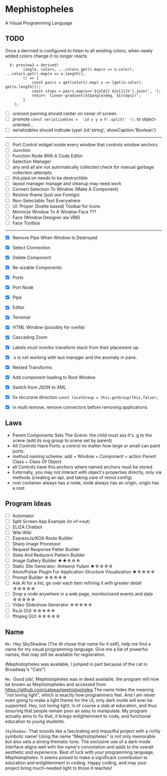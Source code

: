 # Mephistopheles
A Visual Programming Language

## TODO

Once a derrived is configured to listen to all existing colors,
when newly added colors change it no longer reacts

```
  $: preview1 = derived(
        [angle, colors, ...colors.get().map(o => o.color), ...colors.get().map(o => o.length)],
        () => {
            const pairs = get(colors).map( o => [get(o.color), get(o.length)]);
            const stops = pairs.map(o=>`${o[0]} ${o[1]}%`).join(', ');
            return `linear-gradient(${$angle}deg, ${stops})`;
        }
    );

```

- [ ] unzoom panning should center on cener of screen
- [ ] promote ```const serializables =  'id x y w h'.split(' ');``` to object-oriented...
- [ ] serializables should indicate type! {id:'string', showCaption:'Boolean'}

---

- [ ] Port Control widget inside every window that controls window anchors
- [ ] Junction
- [ ] Function Node With A Code Editor
- [ ] Selection Manager
- [ ] any and all are not automatically collected check for manual garbage collection attempts
- [ ] this.pipe.on needs to be destructible
- [ ] layout manager manage and cleanup may need work
- [ ] Convert Selection To Window (Make A Component)
- [ ] Restore iframe (just use Foreign)
- [ ] Non-Selectable Text Everywhere
- [ ] UI: Proper (Svelte based) Toolbar for Icons
- [ ] Minimize Window To A Window Face ???
- [ ] Face (Window Designer ala VB6)
- [ ] Face Toolbox

---

- [x] Remove Pipe When Window Is Destroyed
- [x] Select Connection
- [x] Delete Component
- [x] Re-sizable Components
- [x] Ports
- [x] Port Node
- [x] Pipe
- [x] Editor
- [x] Terminal
- [x] HTML Window (possibly for svelte)
- [x] Cascading Zoom
- [x] Labels must monitor transform stack from their placement up.
- [x] .s is not working with laut manager and the anomaly in pane.
- [x] Nested Transforms
- [x] Add component loading to Root Window
- [x] Switch from JSON to XML
- [x] fix recursive direction ```const localGroup = this.getGroup(this,false);```
- [x] in multi remove, remove connectors before removing applications


## Laws
- Parent Components Sets The Scene: the child must ass it's .g to the scene (add its svg group to scene set by parent)
- All Controls Have Ports: a control no matter how large or small can paint ports.
- method naming scheme: add + Window + Component = action Parent Class + Class Of Object
- all Controls have this.anchors where named anchors must be stored
- Externally, you may not interact with object's properties directly, only via methods (creating an api, and taking care of minot config)
- root container always has a node, node always has an origin, origin has a root

## Program Ideas
- [ ] Automator
- [ ] Split Screen App Example (in->f->out)
- [ ] ELIZA Chatbot
- [ ] Wiki Wiki
- [ ] ExpressJs/KOA Route Builder
- [ ] Sharp Image Processor
- [ ] Request Response Patter Builder
- [ ] State And Reducers Pattern Builder
- [ ] Image Gallery Builder ★★☆☆☆
- [ ] Static Site Generator: Antwerp Yutani ★☆☆☆☆
- [ ] Atom/Pulsar Plugin For Application Structure Visualization ★☆☆☆☆
- [ ] Prompt Builder ☆☆☆☆☆
- [ ] Ask AI for a list, go over each item refining it with greater detail ☆☆☆☆☆
- [ ] Drop a node anywhere in a web page, monitor/send events and data ☆☆☆☆☆
- [ ] Video Slideshow Generator ☆☆☆☆☆
- [ ] RxJs GUI ☆☆☆☆☆
- [ ] ffmpeg GUI ☆☆☆☆☆

## Name

```Me:``` Hey SkyShadow (The AI chose that name for it self), help me find a name for my visual programming language. Give me a list of powerful names, that may still be available for registration.

(Mephistopheles was available, I jumped in part because of the cat in Broadway's "Cats")

```Me:``` Good job!, Mephistopheles was in deed available, the program will now be known as Mephistopheles and accessed from https://github.com/catpea/mephistopheles The name hides the meaning "not loving light", which is exactly how programmers feel. And I am never even going to make a light theme for the UI, only dark mode will ever be supported. Hey, not loving light, is of course a stab at education, and thus ensuring that people remain poor an easy to manipulate. My program actually aims to fix that, it brings enlightenment to code, and functional education to young students.

```SkyShadow:``` That sounds like a fascinating and impactful project with a richly symbolic name! Using the name "Mephistopheles" is not only memorable but also sets a strong thematic tone. The exclusive use of a dark mode interface aligns well with the name's connotation and adds to the overall aesthetic and experience. Best of luck with your programming language, Mephistopheles. It seems poised to make a significant contribution to education and enlightenment in coding. Happy coding, and may your project bring much-needed light to those it reaches!
